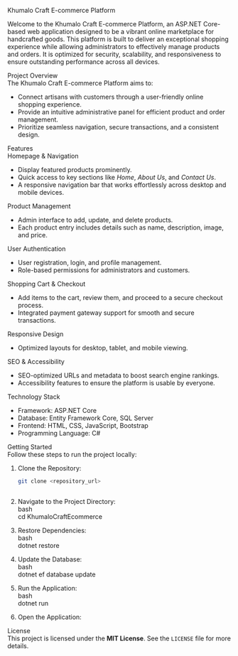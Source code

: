 Khumalo Craft E-commerce Platform  

Welcome to the Khumalo Craft E-commerce Platform, an ASP.NET Core-based web application designed to be a vibrant online marketplace for handcrafted goods. This platform is built to deliver an exceptional shopping experience while allowing administrators to effectively manage products and orders. It is optimized for security, scalability, and responsiveness to ensure outstanding performance across all devices.

Project Overview  
The Khumalo Craft E-commerce Platform aims to:  
- Connect artisans with customers through a user-friendly online shopping experience.  
- Provide an intuitive administrative panel for efficient product and order management.  
- Prioritize seamless navigation, secure transactions, and a consistent design.  

Features  
Homepage & Navigation  
- Display featured products prominently.  
- Quick access to key sections like *Home*, *About Us*, and *Contact Us*.  
- A responsive navigation bar that works effortlessly across desktop and mobile devices.  

Product Management  
- Admin interface to add, update, and delete products.  
- Each product entry includes details such as name, description, image, and price.  

User Authentication  
- User registration, login, and profile management.  
- Role-based permissions for administrators and customers.  

Shopping Cart & Checkout  
- Add items to the cart, review them, and proceed to a secure checkout process.  
- Integrated payment gateway support for smooth and secure transactions.  

Responsive Design  
- Optimized layouts for desktop, tablet, and mobile viewing.  

SEO & Accessibility
- SEO-optimized URLs and metadata to boost search engine rankings.  
- Accessibility features to ensure the platform is usable by everyone.  

Technology Stack  

- Framework: ASP.NET Core  
- Database: Entity Framework Core, SQL Server  
- Frontend: HTML, CSS, JavaScript, Bootstrap  
- Programming Language: C#  

Getting Started  
Follow these steps to run the project locally:  

1. Clone the Repository:  
   ```bash  
   git clone <repository_url>  
 
2. Navigate to the Project Directory:  
   bash  
   cd KhumaloCraftEcommerce  
   
3. Restore Dependencies:  
   bash  
   dotnet restore  
   
4. Update the Database:  
   bash  
   dotnet ef database update  
   
5. Run the Application:  
   bash  
   dotnet run  
   
6. Open the Application:  

License  
This project is licensed under the **MIT License**. See the `LICENSE` file for more details.
